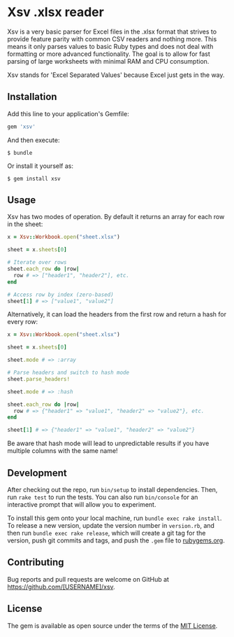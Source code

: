 # Xsv .xlsx reader

Xsv is a very basic parser for Excel files in the .xlsx format that strives to
provide feature parity with common CSV readers and nothing more. This means
it only parses values to basic Ruby types and does not deal with formatting
or more advanced functionality. The goal is to allow for fast parsing of large
worksheets with minimal RAM and CPU consumption.

Xsv stands for 'Excel Separated Values' because Excel just gets in the way.

## Installation

Add this line to your application's Gemfile:

```ruby
gem 'xsv'
```

And then execute:

    $ bundle

Or install it yourself as:

    $ gem install xsv

## Usage

Xsv has two modes of operation. By default it returns an array for
each row in the sheet:

```ruby
x = Xsv::Workbook.open("sheet.xlsx")

sheet = x.sheets[0]

# Iterate over rows
sheet.each_row do |row|
  row # => ["header1", "header2"], etc.
end

# Access row by index (zero-based)
sheet[1] # => ["value1", "value2"]
```

Alternatively, it can load the headers from the first row and return a hash
for every row:

```ruby
x = Xsv::Workbook.open("sheet.xlsx")

sheet = x.sheets[0]

sheet.mode # => :array

# Parse headers and switch to hash mode
sheet.parse_headers!

sheet.mode # => :hash

sheet.each_row do |row|
  row # => {"header1" => "value1", "header2" => "value2"}, etc.
end

sheet[1] # => {"header1" => "value1", "header2" => "value2"}
```

Be aware that hash mode will lead to unpredictable results if you have multiple
columns with the same name!

## Development

After checking out the repo, run `bin/setup` to install dependencies. Then, run `rake test` to run the tests. You can also run `bin/console` for an interactive prompt that will allow you to experiment.

To install this gem onto your local machine, run `bundle exec rake install`. To release a new version, update the version number in `version.rb`, and then run `bundle exec rake release`, which will create a git tag for the version, push git commits and tags, and push the `.gem` file to [rubygems.org](https://rubygems.org).

## Contributing

Bug reports and pull requests are welcome on GitHub at https://github.com/[USERNAME]/xsv.

## License

The gem is available as open source under the terms of the [MIT License](https://opensource.org/licenses/MIT).
